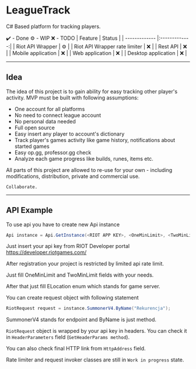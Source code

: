 # LeagueTrack
C# Based platform for tracking players.

✔️ - Done
⚙️ - WIP
❌ - TODO
| Feature        | Status       |
| ------------- |:-------------:| 
| Riot API Wrapper     | ⚙️ | 
| Riot API Wrapper rate limiter     | ❌ | 
| Rest API     | ❌ |
| Mobile application | ❌ |
| Web application | ❌ |
| Desktop application | ❌ |

---

## Idea

The idea of this project is to gain ability for easy tracking other player's activity.
MVP must be built with following assumptions:
- One account for all platforms
- No need to connect league account
- No personal data needed
- Full open source
- Easy insert any player to account's dictionary
- Track player's games activity like game history, notifications about started games
- Easy op.gg, professor.gg check
- Analyze each game progress like builds, runes, items etc.


All parts of this project are allowed to re-use for your own - including modifications, distribution, private and commercial use.

`Collaborate.`


---
## API Example

To use api you have to create new Api instance
```cs
Api instance = Api.GetInstance(<RIOT APP KEY>, <OneMinLimit>, <TwoMinLimit>, ELocation.EUNE);
```
Just insert your api key from RIOT Developer portal https://developer.riotgames.com/

After registration your project is restricted by limited api rate limit. 

Just fill OneMinLimit and TwoMinLimit fields with your needs. 

After that just fill ELocation enum which stands for game server.

You can create request object with following statement

```cs
RiotRequest request = instance.SummonerV4.ByName("Rekurencja");
```
SummonerV4 stands for endpoint and ByName is just method.

`RiotRequest` object is wrapped by your api key in headers. You can check it in `HeaderParameters` field (`GetHeaderParams method`).

You can also check final HTTP link from `HttpAddress` field.

Rate limiter and request invoker classes are still in `Work in progress` state.
